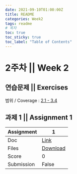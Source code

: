 ```yaml
---
date: 2021-09-10T01:00:00Z
title: README
categories: Week2
tags: readme
# 목차
toc: true  
toc_sticky: true
toc_label: "Table of Contents" 
---
```


# 2주차 || Week 2

## 연습문제 || Exercises

범위 / Coverage : [2.1 - 3.4]({{site.baseurl}}/week2/ex1)

## 과제 1 || Assignment 1

Assignment | 1
---|---
Doc | [Link]({{site.baseurl}}/week2/assign1)
Files | [Download](<https://klms.kaist.ac.kr/mod/assign/view.php?id=504290>)
Score | 0
Submission | False